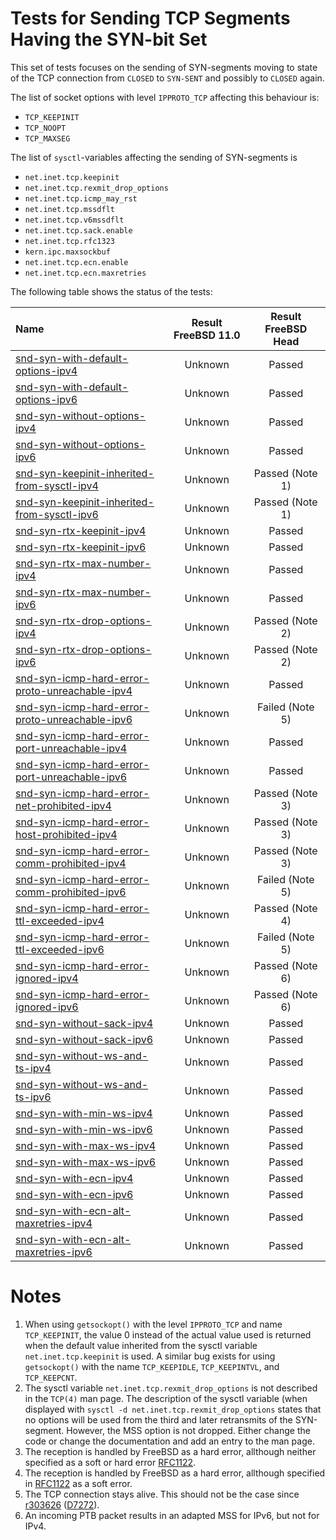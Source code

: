 # Tests for Sending TCP Segments Having the SYN-bit Set

This set of tests focuses on the sending of SYN-segments moving to state of the TCP connection from `CLOSED` to `SYN-SENT`
and possibly to `CLOSED` again.

The list of socket options with level `IPPROTO_TCP` affecting this behaviour is:
* `TCP_KEEPINIT`
* `TCP_NOOPT`
* `TCP_MAXSEG`

The list of `sysctl`-variables affecting the sending of SYN-segments is
* `net.inet.tcp.keepinit`
* `net.inet.tcp.rexmit_drop_options`
* `net.inet.tcp.icmp_may_rst`
* `net.inet.tcp.mssdflt`
* `net.inet.tcp.v6mssdflt`
* `net.inet.tcp.sack.enable`
* `net.inet.tcp.rfc1323`
* `kern.ipc.maxsockbuf`
* `net.inet.tcp.ecn.enable`
* `net.inet.tcp.ecn.maxretries`

The following table shows the status of the tests:

| Name                                                                                                                                                                                                                                | Result FreeBSD 11.0 | Result FreeBSD Head |
|:------------------------------------------------------------------------------------------------------------------------------------------------------------------------------------------------------------------------------------|:-------------------:|:-------------------:|
|[snd-syn-with-default-options-ipv4](snd-syn-with-default-options-ipv4.pkt "Ensure that the default options are used")                                                                                                                | Unknown             | Passed              |
|[snd-syn-with-default-options-ipv6](snd-syn-with-default-options-ipv6.pkt "Ensure that the default options are used")                                                                                                                | Unknown             | Passed              |
|[snd-syn-without-options-ipv4](snd-syn-without-options-ipv4.pkt "Ensure that no options are used when using the TCP_NOOPT socket option")                                                                                            | Unknown             | Passed              |
|[snd-syn-without-options-ipv6](snd-syn-without-options-ipv6.pkt "Ensure that no options are used when using the TCP_NOOPT socket option")                                                                                            | Unknown             | Passed              |
|[snd-syn-keepinit-inherited-from-sysctl-ipv4](snd-syn-keepinit-inherited-from-sysctl-ipv4.pkt "Ensure that the keepinit timeout is inherited from the sysctl variable keepinit")                                                     | Unknown             | Passed  (Note 1)    |
|[snd-syn-keepinit-inherited-from-sysctl-ipv6](snd-syn-keepinit-inherited-from-sysctl-ipv6.pkt "Ensure that the keepinit timeout is inherited from the sysctl variable keepinit")                                                     | Unknown             | Passed  (Note 1)    |
|[snd-syn-rtx-keepinit-ipv4](snd-syn-rtx-keepinit-ipv4.pkt "Ensure that the keepinit timer is honored when limiting the retransmissions of SYN-segments")                                                                             | Unknown             | Passed              |
|[snd-syn-rtx-keepinit-ipv6](snd-syn-rtx-keepinit-ipv6.pkt "Ensure that the keepinit timer is honored when limiting the retransmissions of SYN-segments")                                                                             | Unknown             | Passed              |
|[snd-syn-rtx-max-number-ipv4](snd-syn-rtx-max-number-ipv4.pkt "Ensure that the maximum number is honored when limiting the retransmissions of SYN-segments")                                                                         | Unknown             | Passed              |
|[snd-syn-rtx-max-number-ipv6](snd-syn-rtx-max-number-ipv6.pkt "Ensure that the maximum number is honored when limiting the retransmissions of SYN-segments")                                                                         | Unknown             | Passed              |
|[snd-syn-rtx-drop-options-ipv4](snd-syn-rtx-drop-options-ipv4.pkt "Ensure that the options are dropped when the sysctl variable rexmit_drop_options is 1")                                                                           | Unknown             | Passed  (Note 2)    |
|[snd-syn-rtx-drop-options-ipv6](snd-syn-rtx-drop-options-ipv6.pkt "Ensure that the options are dropped when the sysctl variable rexmit_drop_options is 1")                                                                           | Unknown             | Passed  (Note 2)    |
|[snd-syn-icmp-hard-error-proto-unreachable-ipv4](snd-syn-icmp-hard-error-proto-unreachable-ipv4.pkt "Ensure that reception of ICMP Protocol Unreachable message is a hard error when the sysctl variable icmp_may_rst is 1")         | Unknown             | Passed              |
|[snd-syn-icmp-hard-error-proto-unreachable-ipv6](snd-syn-icmp-hard-error-proto-unreachable-ipv6.pkt "Ensure that reception of ICMP Protocol Unreachable message is a hard error when the sysctl variable icmp_may_rst is 1")         | Unknown             | Failed  (Note 5)    |
|[snd-syn-icmp-hard-error-port-unreachable-ipv4](snd-syn-icmp-hard-error-port-unreachable-ipv4.pkt "Ensure that reception of ICMP Port Unreachable message is a hard error when the sysctl variable icmp_may_rst is 1")               | Unknown             | Passed              |
|[snd-syn-icmp-hard-error-port-unreachable-ipv6](snd-syn-icmp-hard-error-port-unreachable-ipv6.pkt "Ensure that reception of ICMP Port Unreachable message is a hard error when the sysctl variable icmp_may_rst is 1")               | Unknown             | Passed              |
|[snd-syn-icmp-hard-error-net-prohibited-ipv4](snd-syn-icmp-hard-error-net-prohibited-ipv4.pkt "Ensure that reception of ICMP Comm. Dest. Net Adm. Prohibited message is a hard error when the sysctl variable icmp_may_rst is 1")    | Unknown             | Passed  (Note 3)    |
|[snd-syn-icmp-hard-error-host-prohibited-ipv4](snd-syn-icmp-hard-error-host-prohibited-ipv4.pkt "Ensure that reception of ICMP Comm. Dest. Host Adm. Prohibited message is a hard error when the sysctl variable icmp_may_rst is 1") | Unknown             | Passed  (Note 3)    |
|[snd-syn-icmp-hard-error-comm-prohibited-ipv4](snd-syn-icmp-hard-error-comm-prohibited-ipv4.pkt "Ensure that reception of ICMP Comm. Adm. Prohibited message is a hard error when the sysctl variable icmp_may_rst is 1")            | Unknown             | Passed  (Note 3)    |
|[snd-syn-icmp-hard-error-comm-prohibited-ipv6](snd-syn-icmp-hard-error-comm-prohibited-ipv6.pkt "Ensure that reception of ICMP Comm. Adm. Prohibited message is a hard error when the sysctl variable icmp_may_rst is 1")            | Unknown             | Failed  (Note 5)    |
|[snd-syn-icmp-hard-error-ttl-exceeded-ipv4](snd-syn-icmp-hard-error-ttl-exceeded-ipv4.pkt "Ensure that reception of ICMP TTL Exceeded in Transit message is a hard error when the sysctl variable icmp_may_rst is 1")                | Unknown             | Passed  (Note 4)    |
|[snd-syn-icmp-hard-error-ttl-exceeded-ipv6](snd-syn-icmp-hard-error-ttl-exceeded-ipv6.pkt "Ensure that reception of ICMP TTL Exceeded in Transit message is a hard error when the sysctl variable icmp_may_rst is 1")                | Unknown             | Failed  (Note 5)    |
|[snd-syn-icmp-hard-error-ignored-ipv4](snd-syn-icmp-hard-error-ignored-ipv4.pkt "Ensure that reception of any ICMP message does not result in a hard error when the sysctl variable icmp_may_rst is 0")                              | Unknown             | Passed  (Note 6)    |
|[snd-syn-icmp-hard-error-ignored-ipv6](snd-syn-icmp-hard-error-ignored-ipv6.pkt "Ensure that reception of any ICMP message does not result in a hard error when the sysctl variable icmp_may_rst is 0")                              | Unknown             | Passed  (Note 6)    |
|[snd-syn-without-sack-ipv4](snd-syn-without-sack-ipv4.pkt "Ensure that the option indicating SACK support is not included when the sysctl variable sack.enable is 0")                                                                | Unknown             | Passed              |
|[snd-syn-without-sack-ipv6](snd-syn-without-sack-ipv6.pkt "Ensure that the option indicating SACK support is not included when the sysctl variable sack.enable is 0")                                                                | Unknown             | Passed              |
|[snd-syn-without-ws-and-ts-ipv4](snd-syn-without-ws-and-ts-ipv4.pkt "Ensure that the options indicating window scaling and time stamp support is not included when the sysctl variable rfc1323 is 0")                                | Unknown             | Passed              |
|[snd-syn-without-ws-and-ts-ipv6](snd-syn-without-ws-and-ts-ipv6.pkt "Ensure that the options indicating window scaling and time stamp support is not included when the sysctl variable rfc1323 is 0")                                | Unknown             | Passed              |
|[snd-syn-with-min-ws-ipv4](snd-syn-with-min-ws-ipv4.pkt "Ensure that the window scale factor of 1 is used when the sysctl variable kern.ipc.maxsockbuf is set to 73728")                                                             | Unknown             | Passed              |
|[snd-syn-with-min-ws-ipv6](snd-syn-with-min-ws-ipv6.pkt "Ensure that the window scale factor of 1 is used when the sysctl variable kern.ipc.maxsockbuf is set to 73728")                                                             | Unknown             | Passed              |
|[snd-syn-with-max-ws-ipv4](snd-syn-with-max-ws-ipv4.pkt "Ensure that the window scale factor of 14 is used when the sysctl variable kern.ipc.maxsockbuf is set to 4294967295")                                                                                                   | Unknown             | Passed              |
|[snd-syn-with-max-ws-ipv6](snd-syn-with-max-ws-ipv6.pkt "Ensure that the window scale factor of 14 is used when the sysctl variable kern.ipc.maxsockbuf is set to 4294967295")                                                                                                   | Unknown             | Passed              |
|[snd-syn-with-ecn-ipv4](snd-syn-with-ecn-ipv4.pkt "Ensure that ECN support is signalled when the sysctl variable ecn.enable is 2")                                                                                                   | Unknown             | Passed              |
|[snd-syn-with-ecn-ipv6](snd-syn-with-ecn-ipv6.pkt "Ensure that ECN support is signalled when the sysctl variable ecn.enable is 2")                                                                                                   | Unknown             | Passed              |
|[snd-syn-with-ecn-alt-maxretries-ipv4](snd-syn-with-ecn-alt-maxretries-ipv4.pkt "Ensure that ECN support is signalled when the sysctl variable ecn.enable is 2 and ecn.maxretries is honored")                                       | Unknown             | Passed              |
|[snd-syn-with-ecn-alt-maxretries-ipv6](snd-syn-with-ecn-alt-maxretries-ipv6.pkt "Ensure that ECN support is signalled when the sysctl variable ecn.enable is 2 and ecn.maxretries is honored")                                       | Unknown             | Passed              |

# Notes
1. When using `getsockopt()` with the level `IPPROTO_TCP` and name `TCP_KEEPINIT`, the value 0 instead of the actual
   value used is returned when the default value inherited from the sysctl variable `net.inet.tcp.keepinit` is used.
   A similar bug exists for using `getsockopt()` with the name `TCP_KEEPIDLE`, `TCP_KEEPINTVL`, and `TCP_KEEPCNT`.
2. The sysctl variable `net.inet.tcp.rexmit_drop_options` is not described in the `TCP(4)` man page. The description
   of the sysctl variable (when displayed with `sysctl -d net.inet.tcp.rexmit_drop_options` states that no options
   will be used from the third and later retransmits of the SYN-segment. However, the MSS option is not dropped.
   Either change the code or change the documentation and add an entry to the man page.
3. The reception is handled by FreeBSD as a hard error, allthough neither specified as a soft or hard error
   [RFC1122](https://tools.ietf.org/html/rfc1122#section-4.2.3.9).
4. The reception is handled by FreeBSD as a hard error, allthough specified in
   [RFC1122](https://tools.ietf.org/html/rfc1122#section-4.2.3.9) as a soft error.
5. The TCP connection stays alive. This should not be the case since [r303626](https://svnweb.freebsd.org/base?view=revision&revision=303626) ([D7272](https://reviews.freebsd.org/D7272)).
6. An incoming PTB packet results in an adapted MSS for IPv6, but not for IPv4.
